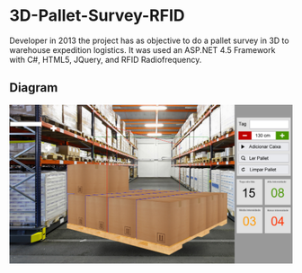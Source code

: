 # 3D-Pallet-Survey-RFID
Developer in 2013 the project has as objective to do a pallet survey in 3D to warehouse expedition logistics.
It was used an ASP.NET 4.5 Framework with C#, HTML5, JQuery, and RFID Radiofrequency.

## Diagram
![alt text](https://github.com/xjaox/3D-Pallet-Survey-RFID/blob/master/Docs/Layout_cria%C3%A7%C3%A3o.png?raw=true)
